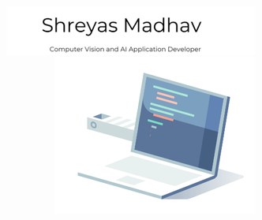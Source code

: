 <img src="Images\banner.JPG" alt="Banner of SMAV name">
<img align="right" alt="GIF" src="Images/coding.gif" width="408" height="318" />
